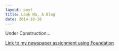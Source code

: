 ```yaml
---
layout: post
title: Look Ma, A Blog
date: 2014-10-18
---
```


Under Construction...

<a href="http://honeyjive.github.io/newspaper-pjt/newspaper.html">Link to my newspaper assignment using Foundation</a>